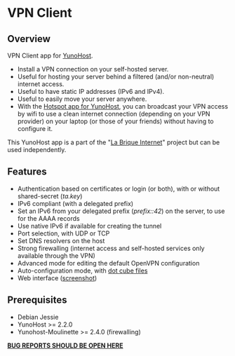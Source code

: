 # VPN Client
## Overview

VPN Client app for [YunoHost](http://yunohost.org/).

* Install a VPN connection on your self-hosted server.
* Useful for hosting your server behind a filtered (and/or non-neutral) internet access.
* Useful to have static IP addresses (IPv6 and IPv4).
* Useful to easily move your server anywhere.
* With the [Hotspot app for YunoHost](https://github.com/labriqueinternet/hotspot_ynh), you can broadcast your VPN access by wifi to use a clean internet connection (depending on your VPN provider) on your laptop (or those of your friends) without having to configure it.

This YunoHost app is a part of the "[La Brique Internet](http://labriqueinter.net)" project but can be used independently.

## Features

* Authentication based on certificates or login (or both), with or without shared-secret (*ta.key*)
* IPv6 compliant (with a delegated prefix)
* Set an IPv6 from your delegated prefix (*prefix::42*) on the server, to use for the AAAA records
* Use native IPv6 if available for creating the tunnel
* Port selection, with UDP or TCP
* Set DNS resolvers on the host
* Strong firewalling (internet access and self-hosted services only available through the VPN)
* Advanced mode for editing the default OpenVPN configuration
* Auto-configuration mode, with [dot cube files](http://internetcu.be/dotcubefiles.html)
* Web interface ([screenshot](https://raw.githubusercontent.com/labriqueinternet/vpnclient_ynh/master/screenshot.png))

## Prerequisites

* Debian Jessie
* YunoHost >= 2.2.0
* Yunohost-Moulinette >= 2.4.0 (firewalling)

**[BUG REPORTS SHOULD BE OPEN HERE](https://dev.yunohost.org)**
